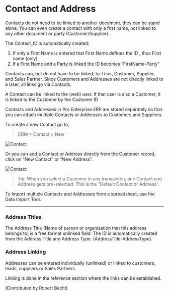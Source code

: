 # Contact and Address

Contacts do not need to be linked to another document, they can be stand alone.  You can even create a contact with only a first name, not linked to any other document or party (Customer/Supplier).

The Contact_ID is automatically created:

1. If only a First Name is entered that First Name defines the ID , thus First name (only)
2. If a First Name and a Party is linked the ID becomes “FirstName-Party”
 
Contacts can, but do not have to be linked, to:  User, Customer, Supplier, and Sales Partner. Since Customers and Addresses are not directly linked to a User, all links go via Contacts.

A Contact can be linked to the (web) user. If that user is also a Customer, it is linked to the Customer by the Customer ID

Contacts and Addresses in Pro Enterprise ERP are stored separately so that you can
attach multiple Contacts or Addresses to Customers and Suppliers.

To create a new Contact go to,

> CRM > Contact > New

<img class="screenshot" alt="Contact" src="/docs/assets/img/crm/contact.png">

Or you can add a Contact or Address directly from the Customer record, click on “New
Contact” or “New Address”.

<img class="screenshot" alt="Contact" src="/docs/assets/img/crm/contact-from-cust.png">

> Tip: When you select a Customer in any transaction, one Contact and Address
gets pre-selected. This is the “Default Contact or Address”.

To Import multiple Contacts and Addresses from a spreadsheet, use the Data
Import Tool.

---

### Address Titles

The Address Title (Name of person or organization that this address belongs to) is a free format unlinked field. The ID is automatically created from the Address Title and Address Type. (AddressTitle-AddressType).

### Address Linking

Addresses can be entered individually (unlinked)  or linked to customers, leads, suppliers or Sales Partners. 

Linking is done in the reference section where the links can be established.

(Contributed by Robert Becht)
